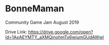 # BonneMaman 
Community Game Jam August 2019

Drive Link: https://drive.google.com/open?id=1AxAEYMTY_aXMQjnohmTx6wiumGUdAWwl
